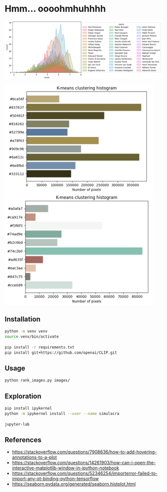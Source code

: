 # Hmm... oooohmhuhhhh

![artist](pix/artist.png)

<p float="left">
    <img src="pix/beautiful-palette.png" height="350" />
    <img src="pix/ugly-palette.png" height="350" />
</p>

## Installation

```bash
python -m venv venv
source venv/bin/activate

pip install -r requirements.txt
pip install git+https://github.com/openai/CLIP.git
```

## Usage

```bash
python rank_images.py images/
```

## Exploration

```bash
pip install ipykernel
python -m ipykernel install --user --name simulacra

jupyter-lab
```

## References

* https://stackoverflow.com/questions/7908636/how-to-add-hovering-annotations-to-a-plot
* https://stackoverflow.com/questions/14261903/how-can-i-open-the-interactive-matplotlib-window-in-ipython-notebook
* https://stackoverflow.com/questions/52346254/importerror-failed-to-import-any-qt-binding-python-tensorflow
* https://seaborn.pydata.org/generated/seaborn.histplot.html